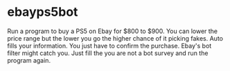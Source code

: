 # ebayps5bot
Run a program to buy a  PS5 on Ebay for $800 to $900. You can lower the price range but the lower you go the higher chance of it picking fakes. Auto fills your information. You just have to confirm the purchase.
Ebay's bot filter might catch you. Just fill the you are not a bot survey and run the program again. 
